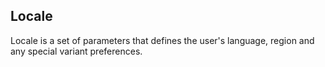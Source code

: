  ## Locale ##
 
 Locale is a set of parameters that defines the user's language, region and any special variant preferences. 
